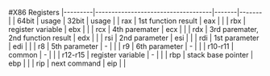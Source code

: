 #X86 Registers
|---------|------------------------------------|-------|-------|
| 64bit   | usage                              | 32bit | usage |
| rax     | 1st function result                | eax   |       |
| rbx     | register variable                  | ebx   |       |
| rcx     | 4th paremater                      | ecx   |       |
| rdx     | 3rd paremater, 2nd function result | edx   |       |
| rsi     | 2nd parameter                      | esi   |       |
| rdi     | 1st parameter                      | edi   |       |
| r8      | 5th parameter                      | -     |       |
| r9      | 6th parameter                      | -     |       |
| r10-r11 | common                             | -     |       |
| r12-r15 | register variable                  | -     |       |
| rbp     | stack base pointer                 | ebp   |       |
| rip     | next command                       | eip   |       |

